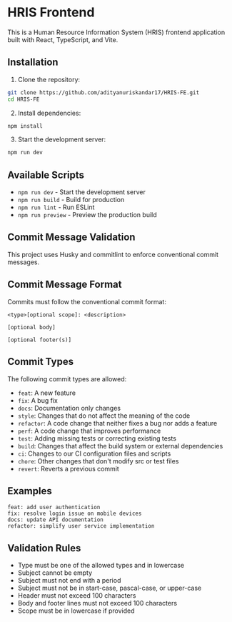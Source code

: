 

# HRIS Frontend

This is a Human Resource Information System (HRIS) frontend application built with React, TypeScript, and Vite.

## Installation

1. Clone the repository:
```bash
git clone https://github.com/adityanuriskandar17/HRIS-FE.git
cd HRIS-FE
```

2. Install dependencies:
```bash
npm install
```

3. Start the development server:
```bash
npm run dev
```

## Available Scripts

- `npm run dev` - Start the development server
- `npm run build` - Build for production
- `npm run lint` - Run ESLint
- `npm run preview` - Preview the production build

## Commit Message Validation

This project uses Husky and commitlint to enforce conventional commit messages.

## Commit Message Format

Commits must follow the conventional commit format:

```
<type>[optional scope]: <description>

[optional body]

[optional footer(s)]
```

## Commit Types

The following commit types are allowed:

- `feat`: A new feature
- `fix`: A bug fix
- `docs`: Documentation only changes
- `style`: Changes that do not affect the meaning of the code
- `refactor`: A code change that neither fixes a bug nor adds a feature
- `perf`: A code change that improves performance
- `test`: Adding missing tests or correcting existing tests
- `build`: Changes that affect the build system or external dependencies
- `ci`: Changes to our CI configuration files and scripts
- `chore`: Other changes that don't modify src or test files
- `revert`: Reverts a previous commit

## Examples

```
feat: add user authentication
fix: resolve login issue on mobile devices
docs: update API documentation
refactor: simplify user service implementation
```

## Validation Rules

- Type must be one of the allowed types and in lowercase
- Subject cannot be empty
- Subject must not end with a period
- Subject must not be in start-case, pascal-case, or upper-case
- Header must not exceed 100 characters
- Body and footer lines must not exceed 100 characters
- Scope must be in lowercase if provided